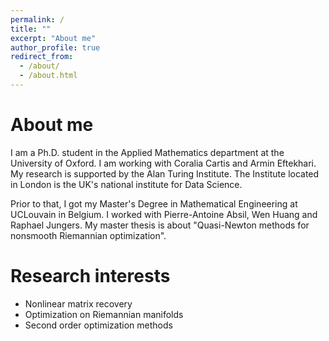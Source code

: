 ```yaml
---
permalink: /
title: ""
excerpt: "About me"
author_profile: true
redirect_from: 
  - /about/
  - /about.html
---
```


# About me

I am a Ph.D. student in the Applied Mathematics department at the University of Oxford. I am working with Coralia Cartis and Armin Eftekhari. My research is supported by the Alan Turing Institute. The Institute located in London is the UK's national institute for Data Science.

Prior to that, I got my Master's Degree in Mathematical Engineering at UCLouvain in Belgium. I worked with Pierre-Antoine Absil, Wen Huang and Raphael Jungers. My master thesis is about "Quasi-Newton methods for nonsmooth Riemannian optimization".  

# Research interests
- Nonlinear matrix recovery
- Optimization on Riemannian manifolds
- Second order optimization methods

